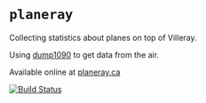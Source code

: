 # `planeray`

Collecting statistics about planes on top of Villeray.

Using [dump1090](https://github.com/antirez/dump1090) to get data from the air.

Available online at [planeray.ca](https://planeray.ca)


[![Build Status](https://travis-ci.org/mlhamel/planeray.svg?branch=master)](https://travis-ci.org/mlhamel/planeray)
